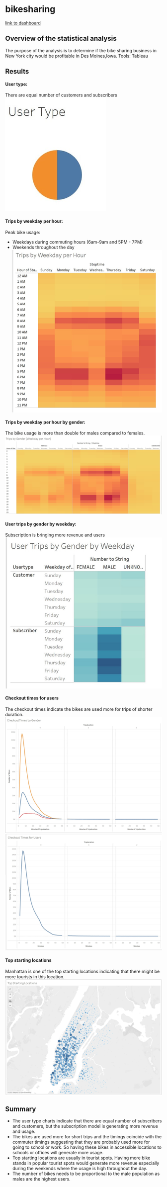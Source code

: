 # bikesharing
[link to dashboard](https://public.tableau.com/shared/XJHDKKSGM?:display_count=n&:origin=viz_share_link)

## Overview of the statistical analysis
The purpose of the analysis is to determine if the bike sharing business in New York city would be profitable in Des Moines,Iowa. 
Tools: Tableau

## Results

#### User type:
There are equal number of customers and subscribers
![image](https://github.com/vijayabme/bikesharing/blob/main/Resources/user%20type.jpg)

#### Trips by weekday per hour:
Peak bike usage:
- Weekdays  during commuting hours (6am-9am and 5PM - 7PM)
- Weekends throughout the day
![image](https://github.com/vijayabme/bikesharing/blob/main/Resources/Trips_by_weekday.jpg)

#### Trips by weekday per hour by gender:
The bike usage is more than double for males compared to females. 
![image](https://github.com/vijayabme/bikesharing/blob/main/Resources/Trips_by_weekday_gender.jpg)

#### User trips by gender by weekday:
Subscription is bringing more revenue and users
![image](https://github.com/vijayabme/bikesharing/blob/main/Resources/User%20trips%20by%20gender.jpg)

#### Checkout times for users
The checkout times indicate the bikes are used more for trips of shorter duration.
![image](https://github.com/vijayabme/bikesharing/blob/main/Resources/checkout%20times%20by%20gender.jpg)
![image](https://github.com/vijayabme/bikesharing/blob/main/Resources/checkout_time_users.jpg)

#### Top starting locations
Manhattan is one of the top starting locations indicating that there might be more tourists in this location. 
![image](https://github.com/vijayabme/bikesharing/blob/main/Resources/top%20starting%20locations.jpg)


## Summary
- The user type charts indicate that there are equal number of subscribers and customers, but the subscription model is generating more revenue and usage.
- The bikes are used more for short trips and the timings coincide with the commuter timings suggesting that they are probably used more for going to school or work. So having these bikes in accessible locations to schools or offices will generate more usage.
- Top starting locations are usually in tourist spots. Having more bike stands in popular tourist spots would generate more revenue especially during the weekends where the usage is high throughout the day.
- The number of bikes needs to be proportional to the male population as males are the highest users.
